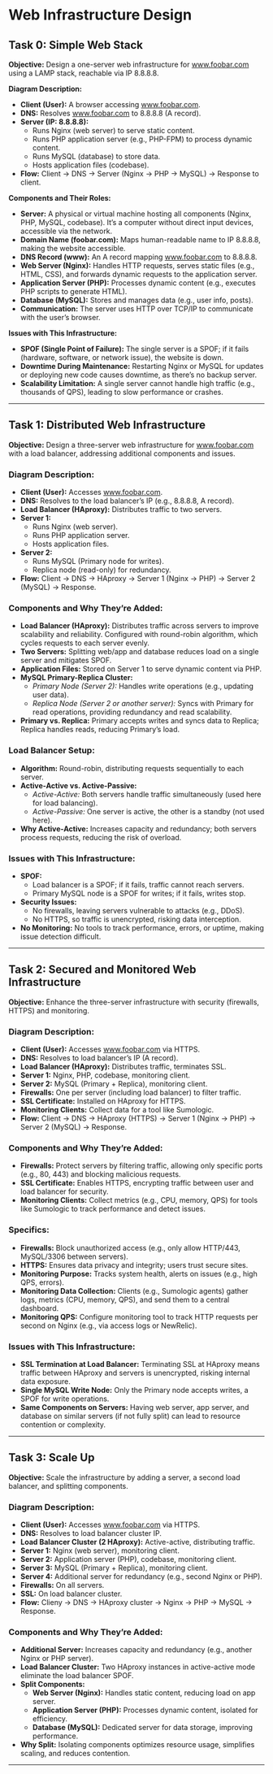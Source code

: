 # Web Infrastructure Design
## Task 0: Simple Web Stack
**Objective:** Design a one-server web infrastructure for www.foobar.com using a LAMP stack, reachable via IP 8.8.8.8.

**Diagram Description:**

- **Client (User):** A browser accessing www.foobar.com.
- **DNS:** Resolves www.foobar.com to 8.8.8.8 (A record).
- **Server (IP: 8.8.8.8):**
  - Runs Nginx (web server) to serve static content.
  - Runs PHP application server (e.g., PHP-FPM) to process dynamic content.
  - Runs MySQL (database) to store data.
  - Hosts application files (codebase).
- **Flow:** Client → DNS → Server (Nginx → PHP → MySQL) → Response to client.

**Components and Their Roles:**

- **Server:** A physical or virtual machine hosting all components (Nginx, PHP, MySQL, codebase). It’s a computer without direct input devices, accessible via the network.
- **Domain Name (foobar.com):** Maps human-readable name to IP 8.8.8.8, making the website accessible.
- **DNS Record (www):** An A record mapping www.foobar.com to 8.8.8.8.
- **Web Server (Nginx):** Handles HTTP requests, serves static files (e.g., HTML, CSS), and forwards dynamic requests to the application server.
- **Application Server (PHP):** Processes dynamic content (e.g., executes PHP scripts to generate HTML).
- **Database (MySQL):** Stores and manages data (e.g., user info, posts).
- **Communication:** The server uses HTTP over TCP/IP to communicate with the user’s browser.

**Issues with This Infrastructure:**

- **SPOF (Single Point of Failure):** The single server is a SPOF; if it fails (hardware, software, or network issue), the website is down.
- **Downtime During Maintenance:** Restarting Nginx or MySQL for updates or deploying new code causes downtime, as there’s no backup server.
- **Scalability Limitation:** A single server cannot handle high traffic (e.g., thousands of QPS), leading to slow performance or crashes.

---


## Task 1: Distributed Web Infrastructure
**Objective:** Design a three-server web infrastructure for www.foobar.com with a load balancer, addressing additional components and issues.

### Diagram Description:

- **Client (User):** Accesses www.foobar.com.
- **DNS:** Resolves to the load balancer’s IP (e.g., 8.8.8.8, A record).
- **Load Balancer (HAproxy):** Distributes traffic to two servers.
- **Server 1:**
  - Runs Nginx (web server).
  - Runs PHP application server.
  - Hosts application files.
- **Server 2:**
  - Runs MySQL (Primary node for writes).
  - Replica node (read-only) for redundancy.
- **Flow:** Client → DNS → HAproxy → Server 1 (Nginx → PHP) → Server 2 (MySQL) → Response.

### Components and Why They’re Added:

- **Load Balancer (HAproxy):** Distributes traffic across servers to improve scalability and reliability. Configured with round-robin algorithm, which cycles requests to each server evenly.
- **Two Servers:** Splitting web/app and database reduces load on a single server and mitigates SPOF.
- **Application Files:** Stored on Server 1 to serve dynamic content via PHP.
- **MySQL Primary-Replica Cluster:**
  - *Primary Node (Server 2):* Handles write operations (e.g., updating user data).
  - *Replica Node (Server 2 or another server):* Syncs with Primary for read operations, providing redundancy and read scalability.
- **Primary vs. Replica:** Primary accepts writes and syncs data to Replica; Replica handles reads, reducing Primary’s load.

### Load Balancer Setup:

- **Algorithm:** Round-robin, distributing requests sequentially to each server.
- **Active-Active vs. Active-Passive:**
  - *Active-Active:* Both servers handle traffic simultaneously (used here for load balancing).
  - *Active-Passive:* One server is active, the other is a standby (not used here).
- **Why Active-Active:** Increases capacity and redundancy; both servers process requests, reducing the risk of overload.

### Issues with This Infrastructure:

- **SPOF:**
  - Load balancer is a SPOF; if it fails, traffic cannot reach servers.
  - Primary MySQL node is a SPOF for writes; if it fails, writes stop.
- **Security Issues:**
  - No firewalls, leaving servers vulnerable to attacks (e.g., DDoS).
  - No HTTPS, so traffic is unencrypted, risking data interception.
- **No Monitoring:** No tools to track performance, errors, or uptime, making issue detection difficult.

---


## Task 2: Secured and Monitored Web Infrastructure
**Objective:** Enhance the three-server infrastructure with security (firewalls, HTTPS) and monitoring.

### Diagram Description:

- **Client (User):** Accesses www.foobar.com via HTTPS.
- **DNS:** Resolves to load balancer’s IP (A record).
- **Load Balancer (HAproxy):** Distributes traffic, terminates SSL.
- **Server 1:** Nginx, PHP, codebase, monitoring client.
- **Server 2:** MySQL (Primary + Replica), monitoring client.
- **Firewalls:** One per server (including load balancer) to filter traffic.
- **SSL Certificate:** Installed on HAproxy for HTTPS.
- **Monitoring Clients:** Collect data for a tool like Sumologic.
- **Flow:** Client → DNS → HAproxy (HTTPS) → Server 1 (Nginx → PHP) → Server 2 (MySQL) → Response.

### Components and Why They’re Added:

- **Firewalls:** Protect servers by filtering traffic, allowing only specific ports (e.g., 80, 443) and blocking malicious requests.
- **SSL Certificate:** Enables HTTPS, encrypting traffic between user and load balancer for security.
- **Monitoring Clients:** Collect metrics (e.g., CPU, memory, QPS) for tools like Sumologic to track performance and detect issues.

### Specifics:

- **Firewalls:** Block unauthorized access (e.g., only allow HTTP/443, MySQL/3306 between servers).
- **HTTPS:** Ensures data privacy and integrity; users trust secure sites.
- **Monitoring Purpose:** Tracks system health, alerts on issues (e.g., high QPS, errors).
- **Monitoring Data Collection:** Clients (e.g., Sumologic agents) gather logs, metrics (CPU, memory, QPS), and send them to a central dashboard.
- **Monitoring QPS:** Configure monitoring tool to track HTTP requests per second on Nginx (e.g., via access logs or NewRelic).

### Issues with This Infrastructure:

- **SSL Termination at Load Balancer:** Terminating SSL at HAproxy means traffic between HAproxy and servers is unencrypted, risking internal data exposure.
- **Single MySQL Write Node:** Only the Primary node accepts writes, a SPOF for write operations.
- **Same Components on Servers:** Having web server, app server, and database on similar servers (if not fully split) can lead to resource contention or complexity.

---


## Task 3: Scale Up
**Objective:** Scale the infrastructure by adding a server, a second load balancer, and splitting components.

### Diagram Description:

- **Client (User):** Accesses www.foobar.com via HTTPS.
- **DNS:** Resolves to load balancer cluster IP.
- **Load Balancer Cluster (2 HAproxy):** Active-active, distributing traffic.
- **Server 1:** Nginx (web server), monitoring client.
- **Server 2:** Application server (PHP), codebase, monitoring client.
- **Server 3:** MySQL (Primary + Replica), monitoring client.
- **Server 4:** Additional server for redundancy (e.g., second Nginx or PHP).
- **Firewalls:** On all servers.
- **SSL:** On load balancer cluster.
- **Flow:** Clieny → DNS → HAproxy cluster → Nginx → PHP → MySQL → Response.

### Components and Why They’re Added:

- **Additional Server:** Increases capacity and redundancy (e.g., another Nginx or PHP server).
- **Load Balancer Cluster:** Two HAproxy instances in active-active mode eliminate the load balancer SPOF.
- **Split Components:**
  - **Web Server (Nginx):** Handles static content, reducing load on app server.
  - **Application Server (PHP):** Processes dynamic content, isolated for efficiency.
  - **Database (MySQL):** Dedicated server for data storage, improving performance.
- **Why Split:** Isolating components optimizes resource usage, simplifies scaling, and reduces contention.

---
